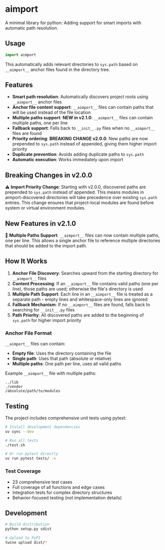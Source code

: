 # aimport

A minimal library for python: Adding support for smart imports with automatic path resolution.

## Usage

```python
import aimport
```

This automatically adds relevant directories to `sys.path` based on `__aimport__` anchor files found in the directory tree.

## Features

- **Smart path resolution**: Automatically discovers project roots using `__aimport__` anchor files
- **Anchor file content support**: `__aimport__` files can contain paths that will be used instead of the file location
- **Multiple paths support**: **NEW in v2.1.0**: `__aimport__` files can contain multiple paths, one per line
- **Fallback support**: Falls back to `__init__.py` files when no `__aimport__` files are found
- **Priority ordering**: **BREAKING CHANGE v2.0.0**: New paths are now prepended to `sys.path` instead of appended, giving them higher import priority
- **Duplicate prevention**: Avoids adding duplicate paths to `sys.path`
- **Automatic execution**: Works immediately upon import

## Breaking Changes in v2.0.0

⚠️ **Import Priority Change**: Starting with v2.0.0, discovered paths are prepended to `sys.path` instead of appended. This means modules in aimport-discovered directories will take precedence over existing `sys.path` entries. This change ensures that project-local modules are found before system or virtual environment modules.

## New Features in v2.1.0

🎉 **Multiple Paths Support**: `__aimport__` files can now contain multiple paths, one per line. This allows a single anchor file to reference multiple directories that should be added to the import path.

## How It Works

1. **Anchor File Discovery**: Searches upward from the starting directory for `__aimport__` files
2. **Content Processing**: If an `__aimport__` file contains valid paths (one per line), those paths are used; otherwise the file's directory is used
3. **Multiple Path Support**: Each line in an `__aimport__` file is treated as a separate path - empty lines and whitespace-only lines are ignored
4. **Fallback Mechanism**: If no `__aimport__` files are found, falls back to searching for `__init__.py` files
5. **Path Priority**: All discovered paths are added to the beginning of `sys.path` for higher import priority

### Anchor File Format

`__aimport__` files can contain:
- **Empty file**: Uses the directory containing the file
- **Single path**: Uses that path (absolute or relative)
- **Multiple paths**: One path per line, uses all valid paths

Example `__aimport__` file with multiple paths:
```
../lib
./vendor
/absolute/path/to/modules
```

## Testing

The project includes comprehensive unit tests using pytest:

```bash
# Install development dependencies
uv sync --dev

# Run all tests
./test.sh

# Or run pytest directly
uv run pytest tests/ -v
```

### Test Coverage

- 23 comprehensive test cases
- Full coverage of all functions and edge cases
- Integration tests for complex directory structures
- Behavior-focused testing (not implementation details)

## Development

```bash
# Build distribution
python setup.py sdist

# Upload to PyPI
twine upload dist/*
```
